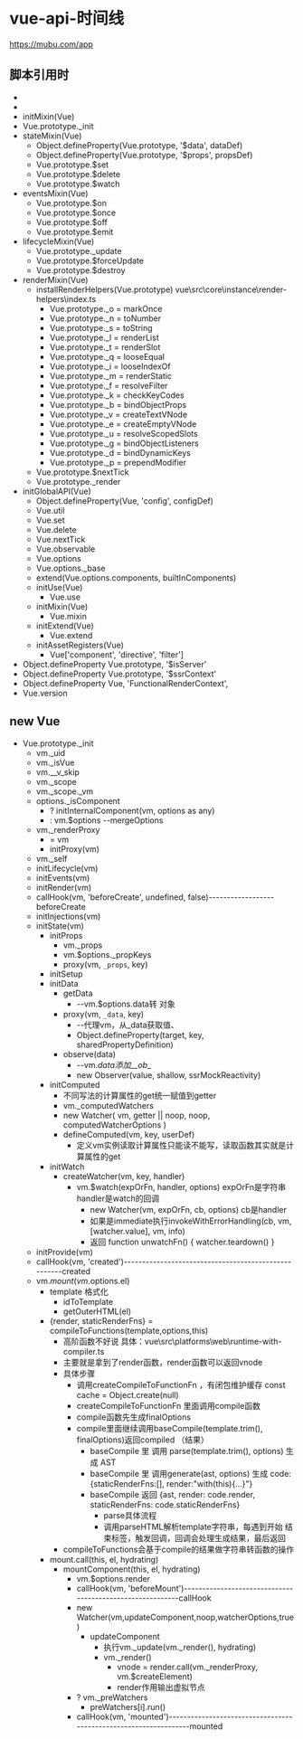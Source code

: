 # vue-api-时间线

<https://mubu.com/app>

## 脚本引用时

- 
- 
- initMixin(Vue)
- Vue.prototype._init
- stateMixin(Vue)
  - Object.defineProperty(Vue.prototype, '$data', dataDef)
  - Object.defineProperty(Vue.prototype, '$props', propsDef)
  - Vue.prototype.$set
  - Vue.prototype.$delete
  - Vue.prototype.$watch
- eventsMixin(Vue)
  - Vue.prototype.$on
  - Vue.prototype.$once
  - Vue.prototype.$off
  - Vue.prototype.$emit
- lifecycleMixin(Vue)
  - Vue.prototype._update
  - Vue.prototype.$forceUpdate
  - Vue.prototype.$destroy
- renderMixin(Vue)
  - installRenderHelpers(Vue.prototype)  vue\src\core\instance\render-helpers\index.ts
    - Vue.prototype._o = markOnce
    - Vue.prototype._n = toNumber
    - Vue.prototype._s = toString
    - Vue.prototype._l = renderList
    - Vue.prototype._t = renderSlot
    - Vue.prototype._q = looseEqual
    - Vue.prototype._i = looseIndexOf
    - Vue.prototype._m = renderStatic
    - Vue.prototype._f = resolveFilter
    - Vue.prototype._k = checkKeyCodes
    - Vue.prototype._b = bindObjectProps
    - Vue.prototype._v = createTextVNode
    - Vue.prototype._e = createEmptyVNode
    - Vue.prototype._u = resolveScopedSlots
    - Vue.prototype._g = bindObjectListeners
    - Vue.prototype._d = bindDynamicKeys
    - Vue.prototype._p = prependModifier
  - Vue.prototype.$nextTick
  - Vue.prototype._render
- initGlobalAPI(Vue)
  - Object.defineProperty(Vue, 'config', configDef)
  - Vue.util
  - Vue.set
  - Vue.delete
  - Vue.nextTick
  - Vue.observable
  - Vue.options
  - Vue.options._base
  - extend(Vue.options.components, builtInComponents)
  - initUse(Vue)
    - Vue.use
  - initMixin(Vue)
    - Vue.mixin
  - initExtend(Vue)
    - Vue.extend
  - initAssetRegisters(Vue)
    - Vue['component', 'directive', 'filter']
- Object.defineProperty Vue.prototype, '$isServer'
- Object.defineProperty Vue.prototype, '$ssrContext'
- Object.defineProperty Vue, 'FunctionalRenderContext',
- Vue.version

## new Vue

- Vue.prototype._init
  - vm._uid
  - vm._isVue
  - vm.__v_skip
  - vm._scope
  - vm._scope._vm
  - options._isComponent
    - ? initInternalComponent(vm, options as any)
    - : vm.$options --mergeOptions
  - vm._renderProxy
    - = vm
    - initProxy(vm)
  - vm._self
  - initLifecycle(vm)
  - initEvents(vm)
  - initRender(vm)
  - callHook(vm, 'beforeCreate', undefined, false)------------------beforeCreate
  - initInjections(vm)
  - initState(vm)
    - initProps
      - vm._props
      - vm.$options._propKeys
      - proxy(vm, `_props`, key)
    - initSetup
    - initData
      - getData
        - --vm.$options.data转 对象
      - proxy(vm, `_data`, key)
        - --代理vm，从_data获取值、
        - Object.defineProperty(target, key, sharedPropertyDefinition)
      - observe(data)
        - --vm._data添加__ob__
        - new Observer(value, shallow, ssrMockReactivity)
    - initComputed
      - 不同写法的计算属性的get统一赋值到getter
      - vm._computedWatchers
      - new Watcher( vm, getter || noop, noop, computedWatcherOptions )
      - defineComputed(vm, key, userDef)
        - 定义vm实例读取计算属性只能读不能写，读取函数其实就是计算属性的get
    - initWatch
      - createWatcher(vm, key, handler)
        - vm.$watch(expOrFn, handler, options)       expOrFn是字符串  handler是watch的回调
          - new Watcher(vm, expOrFn, cb, options)   cb是handler
          - 如果是immediate执行invokeWithErrorHandling(cb, vm, [watcher.value], vm, info)
          - 返回 function unwatchFn() { watcher.teardown() }
  - initProvide(vm)
  - callHook(vm, 'created')-----------------------------------------------------created
  - vm.$mount(vm.$options.el)
    - template 格式化
      - idToTemplate
      - getOuterHTML(el)
    - {render, staticRenderFns} = compileToFunctions(template,options,this)
      - 高阶函数不好说 具体：vue\src\platforms\web\runtime-with-compiler.ts
      - 主要就是拿到了render函数，render函数可以返回vnode
      - 具体步骤
        - 调用createCompileToFunctionFn ，有闭包维护缓存  const cache = Object.create(null)
        - createCompileToFunctionFn 里面调用compile函数
        - compile函数先生成finalOptions
        - compile里面继续调用baseCompile(template.trim(), finalOptions)返回compiled （结果）
          - baseCompile 里 调用 parse(template.trim(), options) 生成 AST
          - baseCompile 里 调用generate(ast, options) 生成 code:{staticRenderFns:[], render:"with(this){...}"}
          - baseCompile 返回 {ast,  render: code.render,  staticRenderFns: code.staticRenderFns}
            - parse具体流程
            - 调用parseHTML解析template字符串，每遇到开始 结束标签，触发回调，回调会处理生成结果，最后返回
      - compileToFunctions会基于compile的结果做字符串转函数的操作
    - mount.call(this, el, hydrating)
      - mountComponent(this, el, hydrating)
        - vm.$options.render
        - callHook(vm, 'beforeMount')----------------------------------------------------------callHook
        - new Watcher(vm,updateComponent,noop,watcherOptions,true)
          - updateComponent
            - 执行vm._update(vm._render(), hydrating)
            - vm._render()
              - vnode = render.call(vm._renderProxy, vm.$createElement)
              - render作用输出虚拟节点
        - ? vm._preWatchers
          - preWatchers[i].run()
        - callHook(vm, 'mounted')-----------------------------------------------------------------mounted

